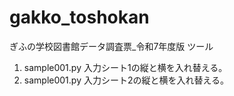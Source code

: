 # gakko_toshokan
ぎふの学校図書館データ調査票_令和7年度版 ツール

1. sample001.py  入力シート1の縦と横を入れ替える。
2. sample001.py  入力シート2の縦と横を入れ替える。
   
